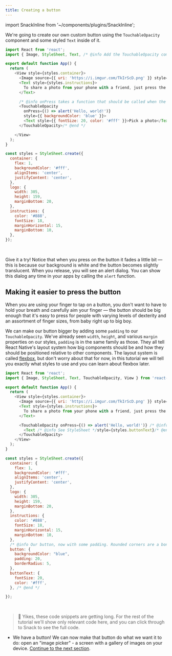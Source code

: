 ```yaml
---
title: Creating a button
---
```


import SnackInline from '~/components/plugins/SnackInline';

We're going to create our own custom button using the `TouchableOpacity` component and some styled `Text` inside of it.

<SnackInline label="Simple button">

<!-- prettier-ignore -->
```js
import React from 'react';
import { Image, StyleSheet, Text, /* @info Add the TouchableOpacity component to your list of imports */ TouchableOpacity,/* @end */ View } from 'react-native';

export default function App() {
  return (
    <View style={styles.container}>
      <Image source={{ uri: 'https://i.imgur.com/TkIrScD.png' }} style={styles.logo} />
      <Text style={styles.instructions}>
        To share a photo from your phone with a friend, just press the button below!
      </Text>

      /* @info onPress takes a function that should be called when the button is pressed */
      <TouchableOpacity
        onPress={() => alert('Hello, world!')}
        style={{ backgroundColor: 'blue' }}>
        <Text style={{ fontSize: 20, color: '#fff' }}>Pick a photo</Text>
      </TouchableOpacity>/* @end */

    </View>
  );
}

const styles = StyleSheet.create({
  container: {
    flex: 1,
    backgroundColor: '#fff',
    alignItems: 'center',
    justifyContent: 'center',
  },
  logo: {
    width: 305,
    height: 159,
    marginBottom: 20,
  },
  instructions: {
    color: '#888',
    fontSize: 18,
    marginHorizontal: 15,
    marginBottom: 10,
  },
});
```

</SnackInline>

<br />

Give it a try! Notice that when you press on the button it fades a little bit &mdash; this is because our background is white and the button becomes slightly translucent. When you release, you will see an alert dialog. You can show this dialog any time in your apps by calling the `alert` function.

## Making it easier to press the button

When you are using your finger to tap on a button, you don't want to have to hold your breath and carefully aim your finger &mdash; the button should be big enough that it's easy to press for people with varying levels of dexterity and an assortment of finger sizes, from baby right up to big boy.

We can make our button bigger by adding some `padding` to our `TouchableOpacity`. We've already seen `width`, `height`, and various `margin` properties on our styles, `padding` is in the same family as those. They all tell React Native's layout system how big components should be and how they should be positioned relative to other components. The layout system is called [flexbox](https://reactnative.dev/docs/flexbox), but don't worry about that for now, in this tutorial we will tell you exactly what styles to use and you can learn about flexbox later.

<SnackInline label="Simple button">

<!-- prettier-ignore -->
```js
import React from 'react';
import { Image, StyleSheet, Text, TouchableOpacity, View } from 'react-native';

export default function App() {
  return (
    <View style={styles.container}>
      <Image source={{ uri: 'https://i.imgur.com/TkIrScD.png' }} style={styles.logo} />
      <Text style={styles.instructions}>
        To share a photo from your phone with a friend, just press the button below!
      </Text>

      <TouchableOpacity onPress={() => alert('Hello, world!')} /* @info We moved our our style down to the StyleSheet, keep scrolling! */ style={styles.button}/* @end */>
        <Text /* @info See StyleSheet */style={styles.buttonText}/* @end */>Pick a photo</Text>
      </TouchableOpacity>
    </View>
  );
}

const styles = StyleSheet.create({
  container: {
    flex: 1,
    backgroundColor: '#fff',
    alignItems: 'center',
    justifyContent: 'center',
  },
  logo: {
    width: 305,
    height: 159,
    marginBottom: 20,
  },
  instructions: {
    color: '#888',
    fontSize: 18,
    marginHorizontal: 15,
    marginBottom: 10,
  },
  /* @info Our button, now with some padding. Rounded corners are a bonus thanks to borderRadius. */
  button: {
    backgroundColor: "blue",
    padding: 20,
    borderRadius: 5,
  },
  buttonText: {
    fontSize: 20,
    color: '#fff',
  }, /* @end */

});
```

</SnackInline>

<br />

> 📜 Yikes, these code snippets are getting long. For the rest of the tutorial we'll show only relevant code here, and you can click through to Snack to see the full code.

- We have a button! We can now make that button do what we want it to do: open an "image picker" - a screen with a gallery of images on your device. [Continue to the next section](../../tutorial/image-picker/).
